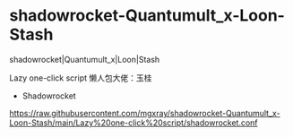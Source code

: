 # shadowrocket-Quantumult_x-Loon-Stash
shadowrocket|Quantumult_x|Loon|Stash

Lazy one-click script
懒人包大佬：玉桂
- Shadowrocket
</span>

https://raw.githubusercontent.com/mgxray/shadowrocket-Quantumult_x-Loon-Stash/main/Lazy%20one-click%20script/shadowrocket.conf
